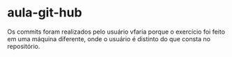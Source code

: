 # aula-git-hub

Os commits foram realizados pelo usuário vfaria porque o exercício foi feito em uma máquina diferente, onde o usuário é distinto do que consta no repositório.
